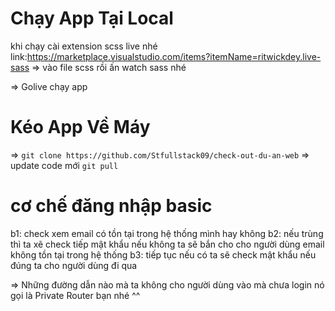 # Chạy App Tại Local

khi chạy cài extension scss live nhé
link:https://marketplace.visualstudio.com/items?itemName=ritwickdey.live-sass
=> vào file scss rồi ấn watch sass nhé

=> Golive chạy app

# Kéo App Về Máy
=> `git clone https://github.com/Stfullstack09/check-out-du-an-web`
=> update code mới `git pull`

# cơ chế đăng nhập basic
 b1: check xem email có tồn tại trong hệ thống mình hay không
 b2: nếu trùng thì ta xẽ check tiếp mật khẩu nếu không ta sẽ bắn cho cho người dùng email không tồn tại trong hệ thống
 b3: tiếp tục nếu có ta sẽ check mật khẩu nếu đúng ta cho người dùng đi qua

 => Những đường dẫn nào mà ta không cho người dùng vào mà chưa login nó gọi là Private Router bạn nhé ^^
